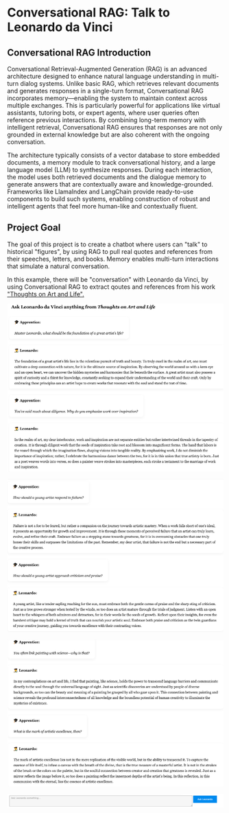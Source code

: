 # Conversational RAG: Talk to Leonardo da Vinci

## Conversational RAG Introduction

Conversational Retrieval-Augmented Generation (RAG) is an advanced architecture designed to enhance natural language understanding in multi-turn dialog systems. Unlike basic RAG, which retrieves relevant documents and generates responses in a single-turn format, Conversational RAG incorporates memory—enabling the system to maintain context across multiple exchanges. This is particularly powerful for applications like virtual assistants, tutoring bots, or expert agents, where user queries often reference previous interactions. By combining long-term memory with intelligent retrieval, Conversational RAG ensures that responses are not only grounded in external knowledge but are also coherent with the ongoing conversation.

The architecture typically consists of a vector database to store embedded documents, a memory module to track conversational history, and a large language model (LLM) to synthesize responses. During each interaction, the model uses both retrieved documents and the dialogue memory to generate answers that are contextually aware and knowledge-grounded. Frameworks like LlamaIndex and LangChain provide ready-to-use components to build such systems, enabling construction of robust and intelligent agents that feel more human-like and contextually fluent.

## Project Goal

The goal of this project is to create a chatbot where users can "talk" to historical "figures", by using RAG to pull real quotes and references from their speeches, letters, and books. Memory enables multi-turn interactions that simulate a natural conversation.

In this example, there will be "conversation" with Leonardo da Vinci, by using Conversational RAG to extract qoutes and references from his work ["Thoughts on Art and Life".](https://www.gutenberg.org/ebooks/29904)


<p align="left">
  <img src="image1.png">
</p>
<p align="left">
  <img src="image2.png">
</p>
<p align="left">
  <img src="image3.png">
</p>

<p align="left">
  <img src="img-buttons.png">
</p>
